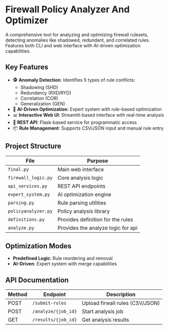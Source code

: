# Firewall Policy Analyzer And Optimizer

A comprehensive tool for analyzing and optimizing firewall rulesets, detecting anomalies like shadowed, redundant, and correlated rules. Features both CLI and web interface with AI-driven optimization capabilities.

## Key Features

- 🕵️ **Anomaly Detection**: Identifies 5 types of rule conflicts:
  - Shadowing (SHD)
  - Redundancy (RXD/RYD)
  - Correlation (COR)
  - Generalization (GEN)
- 🤖 **AI-Driven Optimization**: Expert system with rule-based optimization
- 📊 **Interactive Web UI**: Streamlit-based interface with real-time analysis
- 🔌 **REST API**: Flask-based service for programmatic access
- 📦 **Rule Management**: Supports CSV/JSON input and manual rule entry

## Project Structure
| File | Purpose |
|------|---------|
| `final.py` | Main web interface |
| `firewall_logic.py` | Core analysis logic |
| `api_services.py` | REST API endpoints |
| `expert_system.py` | AI optimization engine |
|`parsing.py`| Rule parsing utilities |
|`policyanalyzer.py`| Policy analysis library |
|`definitions.py`| Provides definition for the rules |
|`analyze.py`| Provides the analyze logic for api |

## Optimization Modes
- **Predefined Logic**: Rule reordering and removal
- **AI-Driven**: Expert system with merge capabilities


## API Documentation
| Method | Endpoint | Description |
|--------|----------|-------------|
| POST | `/submit-rules` | Upload firwall rules (CSV/JSON) |
| POST | `/analyze/{job_id}` | Start analysis job |
| GET | `/results/{job_id}` | Get analysis results |

